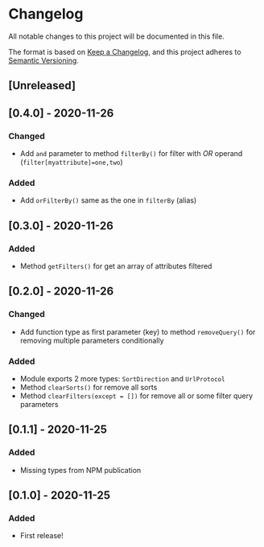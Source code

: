 # Changelog

All notable changes to this project will be documented in this file.

The format is based on [Keep a Changelog](https://keepachangelog.com/en/1.0.0/),
and this project adheres to [Semantic Versioning](https://semver.org/spec/v2.0.0.html).

## [Unreleased]

## [0.4.0] - 2020-11-26

### Changed

- Add `and` parameter to method `filterBy()` for filter with _OR_ operand (`filter[myattribute]=one,two`)

### Added

- Add `orFilterBy()` same as the one in `filterBy` (alias)

## [0.3.0] - 2020-11-26

### Added

- Method `getFilters()` for get an array of attributes filtered

## [0.2.0] - 2020-11-26

### Changed

- Add function type as first parameter (key) to method `removeQuery()` for removing multiple parameters conditionally

### Added

- Module exports 2 more types: `SortDirection` and `UrlProtocol`
- Method `clearSorts()` for remove all sorts
- Method `clearFilters(except = [])` for remove all or some filter query parameters

## [0.1.1] - 2020-11-25

### Added

- Missing types from NPM publication

## [0.1.0] - 2020-11-25

### Added

- First release!